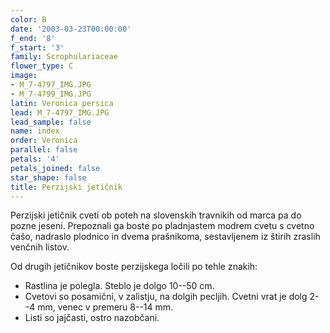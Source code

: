 ```yaml
---
color: B
date: '2003-03-23T00:00:00'
f_end: '8'
f_start: '3'
family: Scrophulariaceae
flower_type: C
image:
- M_7-4797_IMG.JPG
- M_7-4799_IMG.JPG
latin: Veronica persica
lead: M_7-4797_IMG.JPG
lead_sample: false
name: index
order: Veronica
parallel: false
petals: '4'
petals_joined: false
star_shape: false
title: Perzijski jetičnik
---
```

Perzijski jetičnik cveti ob poteh na slovenskih travnikih od marca pa do pozne jeseni. Prepoznali ga boste po pladnjastem modrem cvetu s cvetno čašo, nadraslo plodnico in dvema prašnikoma, sestavljenem iz štirih zraslih venčnih listov.

Od drugih jetičnikov boste perzijskega ločili po tehle znakih:

-   Rastlina je polegla. Steblo je dolgo 10--50 cm.
-   Cvetovi so posamični, v zalistju, na dolgih pecljih. Cvetni vrat je dolg 2--4 mm, venec v premeru 8--14 mm.
-   Listi so jajčasti, ostro nazobčani.
